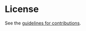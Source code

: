 # License

See the
[guidelines for contributions](https://github.com/martinthomson/sup-ai/blob/main/CONTRIBUTING.md).
